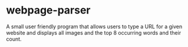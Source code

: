# webpage-parser
A small user friendly program that allows users to type a URL for a given website and displays all images and the top 8 occurring words and their count.
